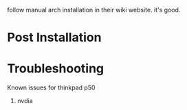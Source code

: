 follow manual arch installation in their wiki website. it's good.

# Post Installation

# Troubleshooting
Known issues for thinkpad p50
1. nvdia